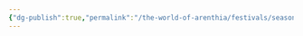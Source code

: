 ```yaml
---
{"dg-publish":true,"permalink":"/the-world-of-arenthia/festivals/seasonal-festivals/festival-of-winter/","tags":["Festivals","Seasons","Spring","Calander"]}
---
```

